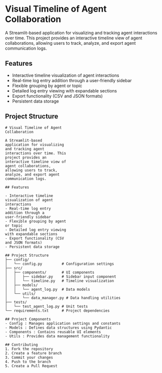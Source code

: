 # Visual Timeline of Agent Collaboration

A Streamlit-based application for visualizing and tracking agent interactions over time. This project provides an interactive timeline view of agent collaborations, allowing users to track, analyze, and export agent communication logs.

## Features

- Interactive timeline visualization of agent interactions
- Real-time log entry addition through a user-friendly sidebar
- Flexible grouping by agent or topic
- Detailed log entry viewing with expandable sections
- Export functionality (CSV and JSON formats)
- Persistent data storage

## Project Structure
```
# Visual Timeline of Agent 
Collaboration

A Streamlit-based 
application for visualizing 
and tracking agent 
interactions over time. This 
project provides an 
interactive timeline view of 
agent collaborations, 
allowing users to track, 
analyze, and export agent 
communication logs.

## Features

- Interactive timeline 
visualization of agent 
interactions
- Real-time log entry 
addition through a 
user-friendly sidebar
- Flexible grouping by agent 
or topic
- Detailed log entry viewing 
with expandable sections
- Export functionality (CSV 
and JSON formats)
- Persistent data storage

## Project Structure
├── config/
│   └── config.py         # Configuration settings
├── src/
│   ├── components/       # UI components
│   │   ├── sidebar.py    # Sidebar input component
│   │   └── timeline.py   # Timeline visualization
│   ├── models/
│   │   └── agent_log.py  # Data models
│   └── utils/
│       └── data_manager.py # Data handling utilities
├── tests/
│   └── test_agent_log.py # Unit tests
└── requirements.txt      # Project dependencies

## Project Components
- Config : Manages application settings and constants
- Models : Defines data structures using Pydantic
- Components : Contains reusable UI elements
- Utils : Provides data management functionality

## Contributing
1. Fork the repository
2. Create a feature branch
3. Commit your changes
4. Push to the branch
5. Create a Pull Request